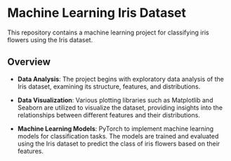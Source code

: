 # Machine Learning Iris Dataset

This repository contains a machine learning project for classifying iris flowers using the Iris dataset.

## Overview

- **Data Analysis**: The project begins with exploratory data analysis of the Iris dataset, examining its structure, features, and distributions.

- **Data Visualization**: Various plotting libraries such as Matplotlib and Seaborn are utilized to visualize the dataset, providing insights into the relationships between different features and their distributions.

- **Machine Learning Models**: PyTorch to implement machine learning models for classification tasks. The models are trained and evaluated using the Iris dataset to predict the class of iris flowers based on their features.
